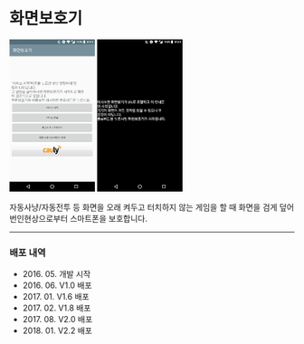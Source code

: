 ﻿# 화면보호기

<img src="Images/app_1.png" width="30%" height="30%" alt="Screenshot"></img>
<img src="Images/app_2.png" width="30%" height="30%" alt="Screenshot"></img>

자동사냥/자동전투 등 화면을 오래 켜두고 터치하지 않는 게임을 할 때 화면을 검게 덮어 번인현상으로부터 스마트폰을 보호합니다.

***

### 배포 내역
* 2016\. 05\. 개발 시작
* 2016\. 06\. V1\.0 배포
* 2017\. 01\. V1\.6 배포
* 2017\. 02\. V1\.8 배포
* 2017\. 08\. V2\.0 배포
* 2018\. 01\. V2\.2 배포